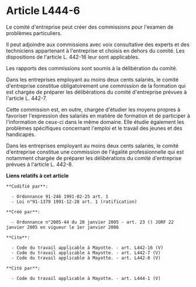 # Article L444-6

Le comité d'entreprise peut créer des commissions pour l'examen de problèmes particuliers.

Il peut adjoindre aux commissions avec voix consultative des experts et des techniciens appartenant à l'entreprise et choisis
en dehors du comité. Les dispositions de l'article L. 442-16 leur sont applicables.

Les rapports des commissions sont soumis à la délibération du comité.

Dans les entreprises employant au moins deux cents salariés, le comité d'entreprise constitue obligatoirement une commission
de la formation qui est chargée de préparer les délibérations du comité d'entreprise prévues à l'article L. 442-7.

Cette commission est, en outre, chargée d'étudier les moyens propres à favoriser l'expression des salariés en matière de
formation et de participer à l'information de ceux-ci dans le même domaine. Elle étudie également les problèmes spécifiques
concernant l'emploi et le travail des jeunes et des handicapés.

Dans les entreprises employant au moins deux cents salariés, le comité d'entreprise constitue une commission de l'égalité
professionnelle qui est notamment chargée de préparer les délibérations du comité d'entreprise prévues à l'article L. 442-8.

**Liens relatifs à cet article**

	**Codifié par**:

	  - Ordonnance 91-246 1991-02-25 art. 1
	  - Loi n°91-1379 1991-12-28 art. 1 (ratification)

	**Créé par**:

	  - Ordonnance n°2005-44 du 20 janvier 2005 - art. 23 () JORF 22 janvier 2005 en vigueur le 1er janvier 2006

	**Cite**:

	  - Code du travail applicable à Mayotte. - art. L442-16 (V)
	  - Code du travail applicable à Mayotte. - art. L442-7 (V)
	  - Code du travail applicable à Mayotte. - art. L442-8 (V)

	**Cité par**:

	  - Code du travail applicable à Mayotte. - art. L444-1 (V)
